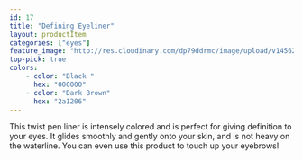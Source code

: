 ```yaml
---
id: 17
title: "Defining Eyeliner"
layout: productItem
categories: ["eyes"]
feature_image: "http://res.cloudinary.com/dp79ddrmc/image/upload/v1456200445/products/defining-eyeliner.jpg"
top-pick: true
colors:
    - color: "Black "
      hex: "000000"
    - color: "Dark Brown"
      hex: "2a1206"
---
```

This twist pen liner is intensely colored and is perfect for giving definition to your eyes. It glides smoothly and gently onto your skin, and is not heavy on the waterline.  You can even use this product to touch up your eyebrows!